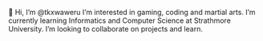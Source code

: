 👋 
Hi, I’m @tkxwaweru
I’m interested in gaming, coding and martial arts.
I’m currently learning Informatics and Computer Science at Strathmore University.
I’m looking to collaborate on projects and learn.

